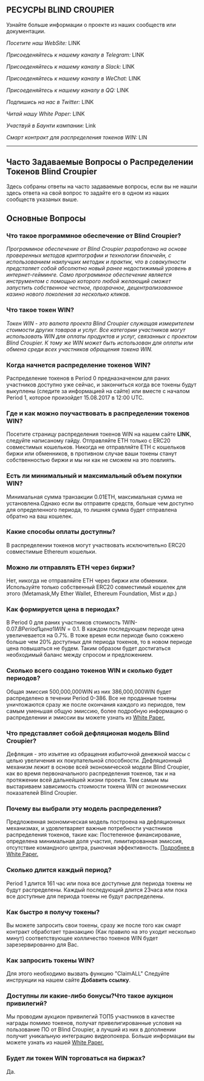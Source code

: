 ## РЕСУСРЫ BLIND CROUPIER
Узнайте больше информации о проекте из наших сообществ или документации.

*Посетите наш WebSite:* LINK

*Присоеденяйтесь к нашему каналу в Telegram:* LINK

*Присоеденяйтесь к нашему каналу в Slack:* LINK 

*Присоеденяйтесь к нашему каналу в WeChat:* LINK 

*Присоеденяйтесь к нашему каналу в QQ:* LINK 

*Подпишись на нас в Twitter:* LINK

*Читай нашу White Paper:* LINK

*Участвуй в Баунти кампании:* Link

*Смарт контракт для распределения токенов WIN:* LIN

---

## Часто Задаваемые Вопросы о Распределении Токенов Blind Croupier
Здесь собраны ответы на часто задаваемые вопросы, если вы не нашли здесь ответа на свой вопрос то задайте его в одном из наших сообществ указаных выше.

## Основные Вопросы

### Что такое программное обеспечение от Blind Croupier?
*Программное обеспечение от Blind Croupier разработано на основе проверенных методов криптографии и технологии блокчейн, с использованием наилучших методик и практик, что в совакупности предсталяет собой абсолютно новый ранее недостижимый уровень в интернет-гейминге. Само программное обеспечение является инструментом с помощью которого любой желающий сможет запустить собственное честное, прозрачное, децентрализованное казино нового поколения за несколько кликов.*

### Что такое токен WIN?
*Токен WIN - это валюта проекта Blind Croupier служащая измерителем стоимости других товаров и услуг. Все категории участников могут использовать WIN для оплаты продуктов и услуг, связанных с проектом Blind Croupier. К тому же WIN может быть использован для оплаты или обмена среди всех участников обращения токена WIN.*

### Когда начнется распределение токенов WIN?
Распределение токенов в Period 0 предназначеном для раних участников доступно уже сейчас, и закончиться когда все токены будут выкуплены (следите за информацией на сайте) или вместе с началом Period 1, которое произойдет 15.08.2017 в 12:00 UTC.

### Где и как можно поучаствовать в распределении токенов WIN?
Посетите страницу распределения токенов WIN на нашем сайте **LINK**, следуйте написаному гайду. Отправляйте ETH только c ERC20 совместимых кошельков. Никогда не отправляйте ETH  c кошельков биржи или обменников, в противном случае ваши токены станут собственностью биржи и мы ни как не сможем на это повлиять.

### Есть ли минимальный и максимальный объем покупки WIN?
Минимальная сумма транзакции 0.01ETH, максимальная сумма не установлена.Однако если вы отправите средств, больше чем доступно для определенного периода, то лишняя сумма будет отправлена обратно на ваш кошелек.

### Какие способы оплаты доступны?
В распределении токенов могут участвовать исключительно ERC20 совместимые Ethereum кошельки.

### Можно ли отправлять ETH через биржи?
Нет,  никогда не отправляйте ETH через биржи или обменики. Используйте только собственный ERC20 совместимый кошелек для этого (Metamask,My Ether Wallet, Ethereum Foundation, Mist и др.)

### Как формируется цена в периодах?
В Period 0 для раних участников стоимость 1WIN-0.07$. В Period 1 цена 1WIN=0.1$. В каждом последующем периоде цена увеличевается на 0.7%. В тоже время если периоде было сожжено больше чем 20% доступных для периода токенов, то в новом периоде цена повышаться не будем. Таким образом будет достигаться необходимый баланс между спросом и предложением.

### Сколько всего создано токенов WIN и сколько будет периодов?
Общая эмиссия 500,000,000WIN из них 386,000,000WIN будет распределено в течении Period 0-386. Все не проданные токены уничтожаются сразу же после окончания каждого из периодов, тем самым уменьшая общую эмиссию, более подробную информацию о распределении и эмиссии вы можете узнать из [White Paper.](https://github.com/Blind-Croupier/Blind-Croupier-Documentation/blob/master/White%20Paper.md#token-distribution)

### Что представляет собой дефляционая модель Blind Croupier?
Дефляция - это изъятие из обращения избыточной денежной массы с целью увеличения их покупательной способности. Дефляционный механизм лежит в основе всей экономической модели Blind Croupier, как во время первоначального распределения токенов, так и на протяжении всей дальнейшей жизни проекта. Тем самым мы выстариваем зависимость стоимости токена WIN от экономических показателей Blind Croupier. 

### Почему вы выбрали эту модель распределения?
Предложенная экономическая модель построена на дефляционных механизмах, и удовлетваряет важные потребности участников распределения токенов, такие как: Постепенное финансирование, определена минимальная доля участия, лимитированная эмиссия, отсутствие командного центра, рыночная эффективность. [Подробнее в White Paper.](https://github.com/Blind-Croupier/Blind-Croupier-Documentation/blob/master/White%20Paper.md#about-token-distribution-model)

### Сколько длится каждый период?
Period 1 длится 161 час или пока все доступные для периода токены не будут распределены. Каждый последующий длится 23часа или пока все доступные для периода токены не будут распределены.

### Как быстро я получу токены?
Вы можете запросить свои токены, cразу же после того как смарт контракт обработает транзакцию (Как правило на это уходит несколько минут) соответствующее колличество токенов WIN будет зарезервированно для Вас.

### Как запросить токены WIN?
Для этого необходимо вызвать функцию "ClaimALL" Следуйте инструкции на нашем сайте **Добавить ссылку**.

### Доступны ли какие-либо бонусы?Что такое аукцион привилегий?
Мы проводим аукцион привилегий ТОП5 участников в качестве награды помимо токенов, получат привелигированные условия на пользование ПО от Blind Croupier, а лучший из них в дополнении получит уникальную интеграцию видеопокера. Больше информации вы можете узнать из нашей [White Paper.](https://github.com/Blind-Croupier/Blind-Croupier-Documentation/blob/master/White%20Paper.md#the-privilege-auction)

###  Будет ли токен WIN торговаться на биржах?
Да.

